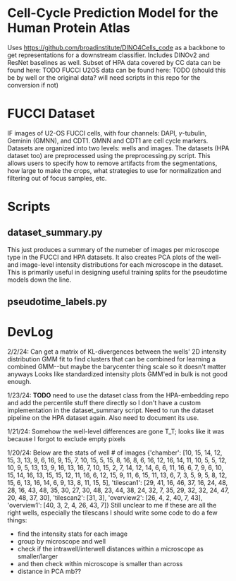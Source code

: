 # Cell-Cycle Prediction Model for the Human Protein Atlas
Uses https://github.com/broadinstitute/DINO4Cells_code as a backbone to get representations for a downstream classifier.
Includes DINOv2 and ResNet baselines as well.
Subset of HPA data covered by CC data can be found here: TODO
FUCCI U2OS data can be found here: TODO (should this be by well or the original data? will need scripts in this repo for the conversion if not)

# FUCCI Dataset
IF images of U2-OS FUCCI cells, with four channels: DAPI, $\gamma$-tubulin, Geminin (GMNN), and CDT1. GMNN and CDT1 are cell cycle markers.
Datasets are organized into two levels: wells and images. The datasets (HPA dataset too) are preprocessed using the preprocessing.py script. This allows users to specify how to remove artifacts from the segmentations, how large to make the crops, what strategies to use for normalization and filtering out of focus samples, etc.

# Scripts
## dataset_summary.py
This just produces a summary of the numeber of images per microscope type in the FUCCI and HPA datasets. It also creates PCA plots of the well- and image-level intensity distributions for each microscope in the dataset. This is primarily useful in designing useful training splits for the pseudotime models down the line.

## pseudotime_labels.py

# DevLog
2/2/24: Can get a matrix of KL-divergences between the wells' 2D intensity distribution GMM fit to find clusters that can be combined for learning a combined GMM--but maybe the barycenter thing scale so it doesn't matter anyways
Looks like standardized intensity plots GMM'ed in bulk is not good enough.

1/23/24: __TODO__ need to use the dataset class from the HPA-embedding repo and add the percentile stuff there directly so I don't have a custom implementation in the dataset_summary script. Need to run the dataset pipeline on the HPA dataset again. Also need to document its use.

1/21/24: Somehow the well-level differences are gone T_T; looks like it was because I forgot to exclude empty pixels

1/20/24: Below are the stats of well # of images
{'chamber': [10, 15, 14, 12, 15, 3, 13, 9, 6, 16, 9, 15, 7, 10, 15, 5, 15, 8, 16, 8, 6, 16, 12, 16, 14, 11, 10, 5, 5, 12, 10, 9, 5, 13, 13, 9, 16, 13, 16, 7, 10, 15, 2, 7, 14, 12, 14, 6, 6, 11, 16, 6, 7, 9, 6, 10, 15, 14, 16, 13, 15, 15, 12, 11, 16, 6, 12, 15, 9, 11, 6, 15, 11, 13, 6, 7, 3, 5, 9, 5, 8, 12, 15, 6, 13, 16, 14, 6, 9, 13, 8, 11, 15, 5], 'tilescan1': [29, 41, 16, 46, 37, 16, 24, 48, 28, 16, 43, 48, 35, 30, 27, 30, 48, 23, 44, 38, 24, 32, 7, 35, 29, 32, 32, 24, 47, 20, 48, 37, 30], 'tilescan2': [31, 3], 'overview2': [26, 4, 2, 40, 7, 43], 'overview1': [40, 3, 2, 4, 26, 43, 7]}
Still unclear to me if these are all the right wells, especially the tilescans
I should write some code to do a few things:
- find the intensity stats for each image
- group by microscope and well
- check if the intrawell/interwell distances within a microscope as smaller/larger
- and then check within microscope is smaller than across
- distance in PCA mb??